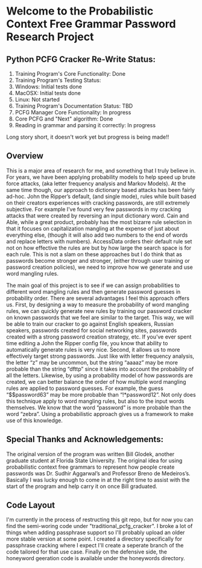 # Welcome to the Probabilistic Context Free Grammar Password Research Project

## Python PCFG Cracker Re-Write Status:
1. Training Program's Core Functionality: Done
2. Training Program's Testing Status:
  1. Windows: Initial tests done
  2. MacOSX: Initial tests done
  3. Linux: Not started
3. Training Program's Documentation Status: TBD
4. PCFG Manager Core Functionality: In progress
5. Core PCFG and "Next" algorithm: Done
6. Reading in grammar and parsing it correctly: In progress

Long story short, it doesn't work yet but progress is being made!!


## Overview

This is a major area of research for me, and something that I truly believe in. For years, we have been applying probability models to help speed up brute force attacks, (aka letter frequency analysis and Markov Models). At the same time though, our approach to dictionary based attacks has been fairly ad-hoc. John the Ripper’s default, (and single mode), rules while built based on their creators experiences with cracking passwords, are still extremely subjective. For example I’ve found very few passwords in my cracking attacks that were created by reversing an input dictionary word. Cain and Able, while a great product, probably has the most bizarre rule selection in that it focuses on capitalization mangling at the expense of just about everything else, (though it will also add two numbers to the end of words and replace letters with numbers). AccessData orders their default rule set not on how effective the rules are but by how large the search space is for each rule. This is not a slam on these approaches but I do think that as passwords become stronger and stronger, (either through user training or password creation policies), we need to improve how we generate and use word mangling rules.

The main goal of this project is to see if we can assign probabilities to different word mangling rules and then generate password guesses in probability order. There are several advantages I feel this approach offers us.  First, by designing a way to measure the probability of word mangling rules, we can quickly generate new rules by training our password cracker on known passwords that we feel are similar to the target. This way, we will be able to train our cracker to go against English speakers, Russian speakers, passwords created for social networking sites, passwords created with a strong password creation strategy, etc. If you’ve ever spent time editing a John the Ripper config file, you know that ability to automatically generate rules is very nice. Second, it allows us to more effectively target strong passwords. Just like with letter frequency analysis, the letter “z” may be uncommon, but the string “aaaaz” may be more probable than the string “dfttp” since it takes into account the probability of all the letters. Likewise, by using a probability model of how passwords are created, we can better balance the order of how multiple word mangling rules are applied to password guesses. For example, the guess “$$password63” may be more probable than “!*password12”. Not only does this technique apply to word mangling rules, but also to the input words themselves. We know that the word “password” is more probable than the word “zebra”. Using a probabilistic approach gives us a framework to make use of this knowledge.

## Special Thanks and Acknowledgements:

The original version of the program was written Bill Glodek, another graduate student at Florida State University. The original idea for using probabilistic context free grammars to represent how people create passwords was Dr. Sudhir Aggarwal’s and Professor Breno de Medeiros’s. Basically I was lucky enough to come in at the right time to assist with the start of the program and help carry it on once Bill graduated.


## Code Layout

I'm currently in the process of restructing this git repo, but for now you can find the semi-woring code under "traditional_pcfg_cracker". I broke a lot of things when adding passphrase support so I'll probably upload an older more stable version at some point. I created a directory specifically for passphrase cracking where I expect I'll create a seperate branch of the code tailored for that use case. Finally on the defensive side, the honeyword geeration code is available under the honeywords directory.